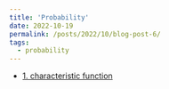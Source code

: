 ```yaml
---
title: 'Probability'
date: 2022-10-19
permalink: /posts/2022/10/blog-post-6/
tags:
  - probability
---
```

- [1. characteristic function](https://blog.csdn.net/Nina_ningning/article/details/127409809)
